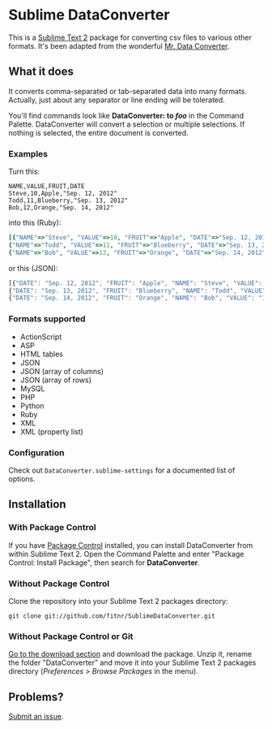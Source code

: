 # Sublime DataConverter

This is a [Sublime Text 2](http://www.sublimetext.com/) package for converting csv files to various other formats. It's been adapted from the wonderful [Mr. Data Converter](http://shancarter.com/data_converter/).

## What it does
It converts comma-separated or tab-separated data into many formats. Actually, just about any separator or line ending will be tolerated.

You'll find commands look like __DataConverter: to *foo*__ in the Command Palette. DataConverter will convert a selection or multiple selections. If nothing is selected, the entire document is converted.

### Examples

Turn this:

    NAME,VALUE,FRUIT,DATE
    Steve,10,Apple,"Sep. 12, 2012"
    Todd,11,Blueberry,"Sep. 13, 2012"
    Bob,12,Orange,"Sep. 14, 2012"

into this (Ruby):

```ruby
[{"NAME"=>"Steve", "VALUE"=>10, "FRUIT"=>"Apple", "DATE"=>"Sep. 12, 2012"},
{"NAME"=>"Todd", "VALUE"=>11, "FRUIT"=>"Blueberry", "DATE"=>"Sep. 13, 2012"},
{"NAME"=>"Bob", "VALUE"=>12, "FRUIT"=>"Orange", "DATE"=>"Sep. 14, 2012"}];
```

or this (JSON):

```javascript
[{"DATE": "Sep. 12, 2012", "FRUIT": "Apple", "NAME": "Steve", "VALUE": "10"},
{"DATE": "Sep. 13, 2012", "FRUIT": "Blueberry", "NAME": "Todd", "VALUE": "11"},
{"DATE": "Sep. 14, 2012", "FRUIT": "Orange", "NAME": "Bob", "VALUE": "12"}]
```

### Formats supported

* ActionScript
* ASP
* HTML tables
* JSON
* JSON (array of columns)
* JSON (array of rows)
* MySQL
* PHP
* Python
* Ruby
* XML
* XML (property list)

### Configuration
Check out `DataConverter.sublime-settings` for a documented list of options.

## Installation

### With Package Control
If you have [Package Control](http://github.com/wbond/sublime_package_control) installed, you can install DataConverter from within Sublime Text 2. Open the Command Palette and enter "Package Control: Install Package", then search for __DataConverter__.

### Without Package Control
Clone the repository into your Sublime Text 2 packages directory:

    git clone git://github.com/fitnr/SublimeDataConverter.git

### Without Package Control or Git
[Go to the download section](http://github.com/fitnr/SublimeDataConverter/downloads) and download the package. Unzip it, rename the folder "DataConverter" and move it into your Sublime Text 2 packages directory (*Preferences > Browse Packages* in the menu).

## Problems?

[Submit an issue](https://github.com/fitnr/SublimeDataConverter/issues).